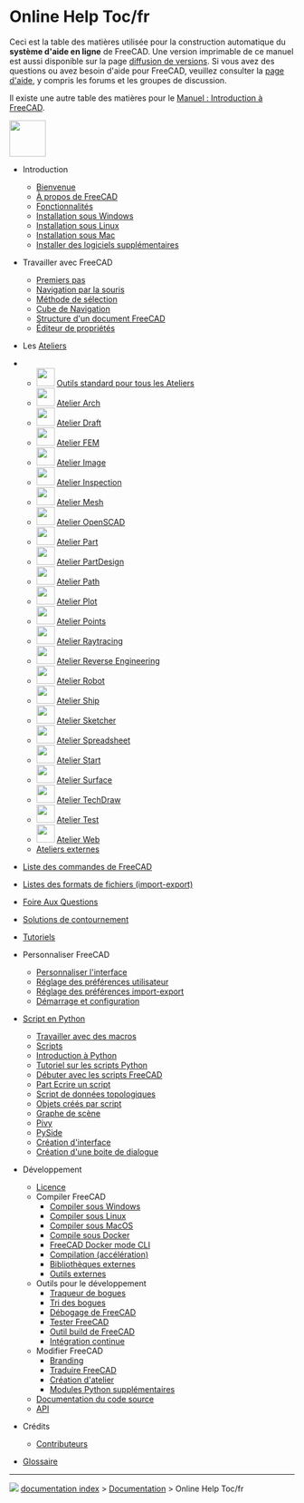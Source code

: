 # Online Help Toc/fr
Ceci est la table des matières utilisée pour la construction automatique du **système d'aide en ligne** de FreeCAD. Une version imprimable de ce manuel est aussi disponible sur la page [diffusion de versions](https://github.com/FreeCAD/FreeCAD/releases). Si vous avez des questions ou avez besoin d\'aide pour FreeCAD, veuillez consulter la [page d\'aide](Help/fr.md), y compris les forums et les groupes de discussion.

Il existe une autre table des matières pour le [Manuel : Introduction à FreeCAD](Manual:Introduction/fr.md).

<img alt="" src=images/Online_Help_Toc.svg  style="width:64px;">

-   Introduction
    -   [Bienvenue](Online_Help_Startpage/fr.md)
    -   [À propos de FreeCAD](About_FreeCAD/fr.md)
    -   [Fonctionnalités](Feature_list/fr.md)
    -   [Installation sous Windows](Installing_on_Windows/fr.md)
    -   [Installation sous Linux](Installing_on_Linux/fr.md)
    -   [Installation sous Mac](Installing_on_Mac/fr.md)
    -   [Installer des logiciels supplémentaires](Installing_additional_components/fr.md)

-   Travailler avec FreeCAD
    -   [Premiers pas](Getting_started/fr.md)
    -   [Navigation par la souris](Mouse_navigation/fr.md)
    -   [Méthode de sélection](Selection_methods/fr.md)
    -   [Cube de Navigation](Navigation_Cube/fr.md)
    -   [Structure d\'un document FreeCAD](Document_structure/fr.md)
    -   [Éditeur de propriétés](Property_editor/fr.md)

-   Les [Ateliers](Workbenches/fr.md)

-   -   <img alt="" src=images/Freecad.svg  style="width:32px;"> [Outils standard pour tous les Ateliers](Std_Base/fr.md)
    -   <img alt="" src=images/Workbench_Arch.svg  style="width:32px;"> [Atelier Arch](Arch_Workbench/fr.md)
    -   <img alt="" src=images/Workbench_Draft.svg  style="width:32px;"> [Atelier Draft](Draft_Workbench/fr.md)
    -   <img alt="" src=images/Workbench_FEM.svg  style="width:32px;"> [Atelier FEM](FEM_Workbench/fr.md)
    -   <img alt="" src=images/Workbench_Image.svg  style="width:32px;"> [Atelier Image](Image_Workbench/fr.md)
    -   <img alt="" src=images/Workbench_Inspection.svg  style="width:32px;"> [Atelier Inspection](Inspection_Workbench/fr.md)
    -   <img alt="" src=images/Workbench_Mesh.svg  style="width:32px;"> [Atelier Mesh](Mesh_Workbench/fr.md)
    -   <img alt="" src=images/Workbench_OpenSCAD.svg  style="width:32px;"> [Atelier OpenSCAD](OpenSCAD_Workbench/fr.md)
    -   <img alt="" src=images/Workbench_Part.svg  style="width:32px;"> [Atelier Part](Part_Workbench/fr.md)
    -   <img alt="" src=images/Workbench_PartDesign.svg  style="width:32px;"> [Atelier PartDesign](PartDesign_Workbench/fr.md)
    -   <img alt="" src=images/Workbench_Path.svg  style="width:32px;"> [Atelier Path](Path_Workbench/fr.md)
    -   <img alt="" src=images/Workbench_Plot.svg  style="width:32px;"> [Atelier Plot](Plot_Workbench/fr.md)
    -   <img alt="" src=images/Workbench_Points.svg  style="width:32px;"> [Atelier Points](Points_Workbench/fr.md)
    -   <img alt="" src=images/Workbench_Raytracing.svg  style="width:32px;"> [Atelier Raytracing](Raytracing_Workbench/fr.md)
    -   <img alt="" src=images/Workbench_Reverse_Engineering.svg  style="width:32px;"> [Atelier Reverse Engineering](Reverse_Engineering_Workbench/fr.md)
    -   <img alt="" src=images/Workbench_Robot.svg  style="width:32px;"> [Atelier Robot](Robot_Workbench/fr.md)
    -   <img alt="" src=images/Workbench_Ship.svg  style="width:32px;"> [Atelier Ship](Ship_Workbench/fr.md)
    -   <img alt="" src=images/Workbench_Sketcher.svg  style="width:32px;"> [Atelier Sketcher](Sketcher_Workbench/fr.md)
    -   <img alt="" src=images/Workbench_Spreadsheet.svg  style="width:32px;"> [Atelier Spreadsheet](Spreadsheet_Workbench/fr.md)
    -   <img alt="" src=images/Workbench_Start.svg  style="width:32px;"> [Atelier Start](Start_Workbench/fr.md)
    -   <img alt="" src=images/Workbench_Surface.svg  style="width:32px;"> [Atelier Surface](Surface_Workbench/fr.md)
    -   <img alt="" src=images/Workbench_TechDraw.svg  style="width:32px;"> [Atelier TechDraw](TechDraw_Workbench/fr.md)
    -   <img alt="" src=images/Workbench_Test.svg  style="width:32px;"> [Atelier Test](Testing/fr.md)
    -   <img alt="" src=images/Workbench_Web.svg  style="width:32px;"> [Atelier Web](Web_Workbench/fr.md)
    -   [Ateliers externes](External_workbenches/fr.md)

-   [Liste des commandes de FreeCAD](List_of_Commands/fr.md)

-   [Listes des formats de fichiers (import-export)](Import_Export/fr.md)

-   [Foire Aux Questions](Frequently_asked_questions/fr.md)

-   [Solutions de contournement](Workarounds/fr.md)

-   [Tutoriels](Tutorials/fr.md)

-   Personnaliser FreeCAD
    -   [Personnaliser l\'interface](Interface_Customization/fr.md)
    -   [Réglage des préférences utilisateur](Preferences_Editor/fr.md)
    -   [Réglage des préférences import-export](Import_Export_Preferences/fr.md)
    -   [Démarrage et configuration](Start_up_and_Configuration/fr.md)

-   [Script en Python](Scripting_and_macros/fr.md)
    -   [Travailler avec des macros](Macros/fr.md)
    -   [Scripts](Scripts/fr.md)
    -   [Introduction à Python](Introduction_to_Python/fr.md)
    -   [Tutoriel sur les scripts Python](Python_scripting_tutorial/fr.md)
    -   [Débuter avec les scripts FreeCAD](FreeCAD_Scripting_Basics/fr.md)
    -   [Part Ecrire un script](Part_scripting/fr.md)
    -   [Script de données topologiques](Topological_data_scripting/fr.md)
    -   [Objets créés par script](Scripted_objects/fr.md)
    -   [Graphe de scène](Scenegraph/fr.md)
    -   [Pivy](Pivy/fr.md)
    -   [PySide](PySide/fr.md)
    -   [Création d\'interface](Interface_creation/fr.md)
    -   [Création d\'une boite de dialogue](Dialog_creation/fr.md)

-   Développement
    -   [Licence](Licence/fr.md)
    -   Compiler FreeCAD
        -   [Compiler sous Windows](Compile_on_Windows/fr.md)
        -   [Compiler sous Linux](Compile_on_Linux/fr.md)
        -   [Compiler sous MacOS](Compile_on_MacOS/fr.md)
        -   [Compile sous Docker](Compile_on_Docker/fr.md)
        -   [FreeCAD Docker mode CLI](FreeCAD_Docker_CLI_mode/fr.md)
        -   [Compilation (accélération)](Compiling_(Speeding_up)/fr.md)
        -   [Bibliothèques externes](Third_Party_Libraries/fr.md)
        -   [Outils externes](Third_Party_Tools/fr.md)
    -   Outils pour le développement
        -   [Traqueur de bogues](Tracker/fr.md)
        -   [Tri des bogues](Bug_Triage/fr.md)
        -   [Débogage de FreeCAD](Debugging/fr.md)
        -   [Tester FreeCAD](Testing/fr.md)
        -   [Outil build de FreeCAD](FreeCAD_Build_Tool/fr.md)
        -   [Intégration continue](Continuous_Integration/fr.md)
    -   Modifier FreeCAD
        -   [Branding](Branding/fr.md)
        -   [Traduire FreeCAD](Localisation/fr.md)
        -   [Création d\'atelier](Workbench_creation/fr.md)
        -   [Modules Python supplémentaires](Extra_python_modules/fr.md)
    -   [Documentation du code source](Source_documentation/fr.md)
    -   [API](https://www.freecadweb.org/api/)

-   Crédits
    -   [Contributeurs](Contributors/fr.md)

-   [Glossaire](Glossary/fr.md)



---
![](images/Right_arrow.png) [documentation index](../README.md) > [Documentation](Category_Documentation.md) > Online Help Toc/fr
